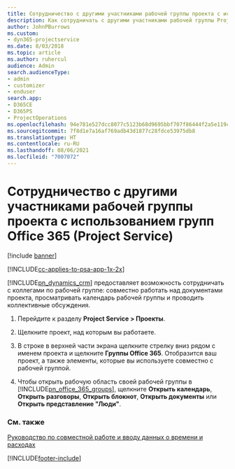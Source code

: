 ```yaml
---
title: Сотрудничество с другими участниками рабочей группы проекта с использованием групп Office 365
description: Как сотрудничать с другими участниками рабочей группы Project Service с использованием групп Office 365
author: JohnPBurrows
ms.custom:
- dyn365-projectservice
ms.date: 8/03/2018
ms.topic: article
ms.author: ruhercul
audience: Admin
search.audienceType:
- admin
- customizer
- enduser
search.app:
- D365CE
- D365PS
- ProjectOperations
ms.openlocfilehash: 94e781e527dcc8077c5123b68d9695bbf707f86444f2a5e119c7594ee54e0da7
ms.sourcegitcommit: 7f8d1e7a16af769adb43d1877c28fdce53975db8
ms.translationtype: HT
ms.contentlocale: ru-RU
ms.lasthandoff: 08/06/2021
ms.locfileid: "7007072"
---
```

# <a name="collaborate-with-your-project-team-members-with-office-365-groups-project-service"></a>Сотрудничество с другими участниками рабочей группы проекта с использованием групп Office 365 (Project Service)

[!include [banner](../includes/psa-now-project-operations.md)]

[!INCLUDE[cc-applies-to-psa-app-1x-2x](../includes/cc-applies-to-psa-app-1x-2x.md)]

[!INCLUDE[pn_dynamics_crm](../includes/pn-dynamics-crm.md)] предоставляет возможность сотрудничать с коллегами по рабочей группе: совместно работать над документами проекта, просматривать календарь рабочей группы и проводить коллективные обсуждения.  
  
1. Перейдите к разделу **Project Service > Проекты**.  
  
2. Щелкните проект, над которым вы работаете.  
  
3. В строке в верхней части экрана щелкните стрелку вниз рядом с именем проекта и щелкните **Группы Office 365**. Отобразится ваш проект, а также элементы, которые вы используете совместно с рабочей группой.  
  
4. Чтобы открыть рабочую область своей рабочей группы в [!INCLUDE[pn_office_365_groups](../includes/pn-office-365-groups.md)], щелкните **Открыть календарь**, **Открыть разговоры**, **Открыть блокнот**, **Открыть документы** или **Открыть представление "Люди"**.  
  
### <a name="see-also"></a>См. также  
 [Руководство по совместной работе и вводу данных о времени и расходах](../psa/time-expense-collaboration-guide.md)


[!INCLUDE[footer-include](../includes/footer-banner.md)]